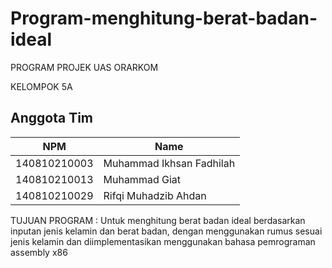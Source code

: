 # Program-menghitung-berat-badan-ideal
PROGRAM PROJEK UAS ORARKOM

KELOMPOK 5A
## Anggota Tim
| NPM           | Name                      |
| ------------- |-------------------------  |
| 140810210003  | Muhammad Ikhsan Fadhilah    |
| 140810210013  | Muhammad Giat	        |
| 140810210029  | Rifqi Muhadzib Ahdan        |

TUJUAN PROGRAM	 : Untuk menghitung berat badan ideal berdasarkan inputan jenis kelamin dan berat badan, 
		   dengan menggunakan rumus sesuai jenis kelamin dan diimplementasikan menggunakan bahasa 
                   pemrograman assembly x86  
